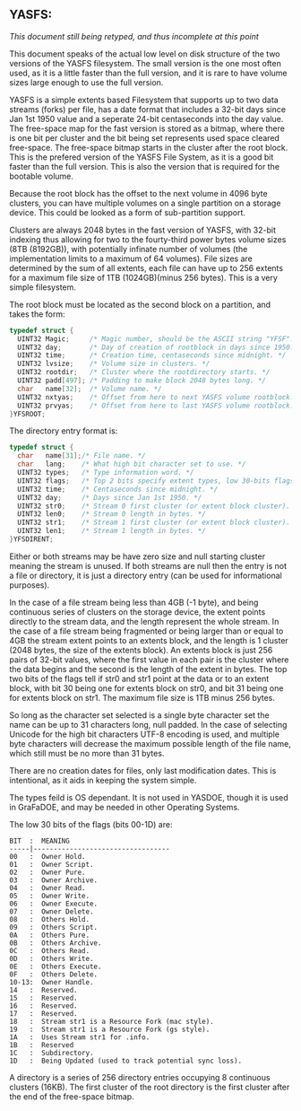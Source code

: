 ## YASFS:

_This document still being retyped, and thus incomplete at this point_

This document speaks of the actual low level on disk structure of the two versions of the YASFS filesystem.  The small version is the one most often used, as it is a little faster than the full version, and it is rare to have volume sizes large enough to use the full version.



YASFS is a simple extents based Filesystem that supports up to two data streams (forks) per file, has a date format that includes a 32-bit days since Jan 1st 1950 value and a seperate 24-bit centaseconds into the day value.  The free-space map for the fast version is stored as a bitmap, where there is one bit per cluster and the bit being set represents used space cleared free-space.  The free-space bitmap starts in the cluster after the root block.  This is the prefered version of the YASFS File System, as it is a good bit faster than the full version.  This is also the version that is required for the bootable volume.

Because the root block has the offset to the next volume in 4096 byte clusters, you can have multiple volumes on a single partition on a storage device.  This could be looked as a form of sub-partition support.

Clusters are always 2048 bytes in the fast version of YASFS, with 32-bit indexing thus allowing for two to the fourty-third power bytes volume sizes (8TB (8192GB)), with potentially infinate number of volumes (the implementation limits to a maximum of 64 volumes).  File sizes are determined by the sum of all extents, each file can have up to 256 extents for a maximum file size of 1TB (1024GB)(minus 256 bytes).  This is a very simple filesystem.

The root block must be located as the second block on a partition, and takes the form:
```c
typedef struct {
  UINT32 Magic;     /* Magic number, should be the ASCII string "YFSF". */
  UINT32 day;       /* Day of creation of rootblock in days since 1950. */
  UINT32 time;      /* Creation time, centaseconds since midnight. */
  UINT32 lvsize;    /* Volume size in clusters. */
  UINT32 rootdir;   /* Cluster where the rootdirectory starts. */
  UINT32 padd[497]; /* Padding to make block 2048 bytes long. */
  char   name[32];  /* Volume name. */
  UINT32 nxtyas;    /* Offset from here to next YASFS volume rootblock. */
  UINT32 prvyas;    /* Offset from here to last YASFS volume rootblock. */
}YFSROOT;
```

The directory entry format is:

```c
typedef struct {
  char   name[31];/* File name. */
  char   lang;    /* What high bit character set to use. */
  UINT32 types;   /* Type information word. */
  UINT32 flags;   /* Top 2 bits specify extent types, low 30-bits flags. */
  UINT32 time;    /* Centaseconds since midnight. */
  UINT32 day;     /* Days since Jan 1st 1950. */
  UINT32 str0;    /* Stream 0 first cluster (or extent block cluster). */
  UINT32 len0;    /* Stream 0 length in bytes. */
  UINT32 str1;    /* Stream 1 first cluster (or extent block cluster). */
  UINT32 len1;    /* Stream 1 length in bytes. */
}YFSDIRENT;
```

Either or both streams may be have zero size and null starting cluster meaning the stream is unused.  If both streams are null then the entry is not a file or directory, it is just a directory entry (can be used for informational purposes).

In the case of a file stream being less than 4GB (-1 byte), and being continuous series of clusters on the storage device, the extent points directly to the stream data, and the length represent the whole stream.  In the case of a file stream being fragmented or being larger than or equal to 4GB the stream extent points to an extents block, and the length is 1 cluster (2048 bytes, the size of the extents block).  An extents block is just 256 pairs of 32-bit values, where the first value in each pair is the cluster where the data begins and the second is the length of the extent in bytes.  The top two bits of the flags tell if str0 and str1 point at the data or to an extent block, with bit 30 being one for extents block on str0, and bit 31 being one for extents block on str1.  The maximum file size is 1TB minus 256 bytes.

So long as the character set selected is a single byte character set the name can be up to 31 characters long, null padded.  In the case of selecting Unicode for the high bit characters UTF-8 encoding is used, and multiple byte characters will decrease the maximum possible length of the file name, which still must be no more than 31 bytes.

There are no creation dates for files, only last modification dates.  This is intentional, as it aids in keeping the system simple.

The types feild is OS dependant.  It is not used in YASDOE, though it is used in GraFaDOE, and may be needed in other Operating Systems.

The low 30 bits of the flags (bits 00-1D) are:
```
BIT  :  MEANING
-----|----------------------------------
00   :  Owner Hold.
01   :  Owner Script.
02   :  Owner Pure.
03   :  Owner Archive.
04   :  Owner Read.
05   :  Owner Write.
06   :  Owner Execute.
07   :  Owner Delete.
08   :  Others Hold.
09   :  Others Script.
0A   :  Others Pure.
0B   :  Others Archive.
0C   :  Others Read.
0D   :  Others Write.
0E   :  Others Execute.
0F   :  Others Delete.
10-13:  Owner Handle.
14   :  Reserved.
15   :  Reserved.
16   :  Reserved.
17   :  Reserved.
18   :  Stream str1 is a Resource Fork (mac style).
19   :  Stream str1 is a Resource Fork (gs style).
1A   :  Uses Stream str1 for .info.
1B   :  Reserved
1C   :  Subdirectory.
1D   :  Being Updated (used to track potential sync loss).
```

A directory is a series of 256 directory entries occupying 8 continuous clusters (16KB).  The first cluster of the root directory is the first cluster after the end of the free-space bitmap.



